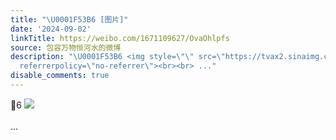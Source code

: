 ```yaml
---
title: "\U0001F53B6 [图片]"
date: '2024-09-02'
linkTitle: https://weibo.com/1671109627/OvaOhlpfs
source: 包容万物恒河水的微博
description: "\U0001F53B6 <img style=\"\" src=\"https://tvax2.sinaimg.cn/large/639b1bfbly1ht9s3m1v2bj20v915847x.jpg\"
  referrerpolicy=\"no-referrer\"><br><br> ..."
disable_comments: true
---
```

🔻6 <img style="" src="https://tvax2.sinaimg.cn/large/639b1bfbly1ht9s3m1v2bj20v915847x.jpg" referrerpolicy="no-referrer"><br><br> ...